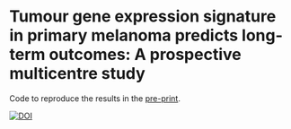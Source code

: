# Tumour gene expression signature in primary melanoma predicts long-term outcomes: A prospective multicentre study

Code to reproduce the results in the [pre-print](https://doi.org/10.1101/2020.02.24.961771).

[![DOI](https://zenodo.org/badge/134000326.svg)](https://zenodo.org/badge/latestdoi/134000326)




